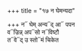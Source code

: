 +++
title = "१७ न घेमन्यदा"

+++
न᳓ घेम् अन्य᳓द् आ᳓ पपन  
व᳓ज्रिन्न् अप᳓सो न᳓विष्टौ  
त᳓वे᳓द् उ स्तो᳓मं चिकेत